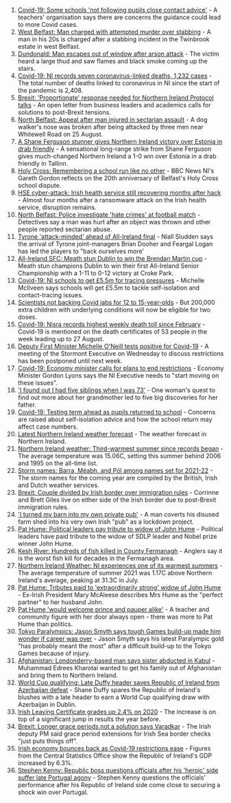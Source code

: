1. [Covid-19: Some schools 'not following pupils close contact advice'](https://www.bbc.co.uk/news/uk-northern-ireland-58457095?at_medium=RSS&at_campaign=KARANGA) - A teachers' organisation says there are concerns the guidance could lead to more Covid cases.
2. [West Belfast: Man charged with attempted murder over stabbing](https://www.bbc.co.uk/news/uk-northern-ireland-58454281?at_medium=RSS&at_campaign=KARANGA) - A man in his 20s is charged after a stabbing incident in the Twinbrook estate in west Belfast.
3. [Dundonald: Man escapes out of window after arson attack](https://www.bbc.co.uk/news/uk-northern-ireland-58455861?at_medium=RSS&at_campaign=KARANGA) - The victim heard a large thud and saw flames and black smoke coming up the stairs.
4. [Covid-19: NI records seven coronavirus-linked deaths, 1,232 cases](https://www.bbc.co.uk/news/uk-northern-ireland-58455860?at_medium=RSS&at_campaign=KARANGA) - The total number of deaths linked to coronavirus in NI since the start of the pandemic is 2,408.
5. [Brexit: 'Proportionate' response needed for Northern Ireland Protocol talks](https://www.bbc.co.uk/news/uk-northern-ireland-58455856?at_medium=RSS&at_campaign=KARANGA) - An open letter from business leaders and academics calls for solutions to post-Brexit tensions.
6. [North Belfast: Appeal after man injured in sectarian assault](https://www.bbc.co.uk/news/uk-northern-ireland-58455862?at_medium=RSS&at_campaign=KARANGA) - A dog walker's nose was broken after being attacked by three men near Whitewell Road on 25 August.
7. [A Shane Ferguson stunner gives Northern Ireland victory over Estonia in drab friendly](https://www.bbc.co.uk/sport/football/58373014?at_medium=RSS&at_campaign=KARANGA) - A sensational long-range strike from Shane Ferguson gives much-changed Northern Ireland a 1-0 win over Estonia in a drab friendly in Tallinn.
8. [Holy Cross: Remembering a school run like no other](https://www.bbc.co.uk/news/uk-northern-ireland-58437288?at_medium=RSS&at_campaign=KARANGA) - BBC News NI's Gareth Gordon reflects on the 20th anniversary of Belfast's Holy Cross school dispute.
9. [HSE cyber-attack: Irish health service still recovering months after hack](https://www.bbc.co.uk/news/world-europe-58413448?at_medium=RSS&at_campaign=KARANGA) - Almost four months after a ransomware attack on the Irish health service, disruption remains.
10. [North Belfast: Police investigate 'hate crimes' at football match](https://www.bbc.co.uk/news/uk-northern-ireland-58447966?at_medium=RSS&at_campaign=KARANGA) - Detectives say a man was hurt after an object was thrown and other people reported sectarian abuse.
11. [Tyrone 'attack-minded' ahead of All-Ireland final](https://www.bbc.co.uk/sport/gaelic-games/58449306?at_medium=RSS&at_campaign=KARANGA) - Niall Sludden says the arrival of Tyrone joint-managers Brian Dooher and Feargal Logan has led the players to "back ourselves more'
12. [All-Ireland SFC: Meath stun Dublin to win the Brendan Martin cup](https://www.bbc.co.uk/sport/gaelic-games/58457796?at_medium=RSS&at_campaign=KARANGA) - Meath stun champions Dublin to win their first All-Ireland Senior Championship with a 1-11 to 0-12 victory at Croke Park.
13. [Covid-19: NI schools to get £5.5m for tracing pressures](https://www.bbc.co.uk/news/uk-northern-ireland-58440326?at_medium=RSS&at_campaign=KARANGA) - Michelle McIlveen says schools will get £5.5m to tackle self-isolation and contact-tracing issues.
14. [Scientists not backing Covid jabs for 12 to 15-year-olds](https://www.bbc.co.uk/news/health-58438669?at_medium=RSS&at_campaign=KARANGA) - But 200,000 extra children with underlying conditions will now be eligible for two doses.
15. [Covid-19: Nisra records highest weekly death toll since February](https://www.bbc.co.uk/news/uk-northern-ireland-58431986?at_medium=RSS&at_campaign=KARANGA) - Covid-19 is mentioned on the death certificates of 53 people in the week leading up to 27 August.
16. [Deputy First Minister Michelle O'Neill tests positive for Covid-19](https://www.bbc.co.uk/news/uk-northern-ireland-58393886?at_medium=RSS&at_campaign=KARANGA) - A meeting of the Stormont Executive on Wednesday to discuss restrictions has been postponed until next week.
17. [Covid-19: Economy minister calls for plans to end restrictions](https://www.bbc.co.uk/news/uk-northern-ireland-58397189?at_medium=RSS&at_campaign=KARANGA) - Economy Minister Gordon Lyons says the NI Executive needs to "start moving on these issues".
18. ['I found out I had five siblings when I was 73'](https://www.bbc.co.uk/news/uk-northern-ireland-58412942?at_medium=RSS&at_campaign=KARANGA) - One woman's quest to find out more about her grandmother led to five big discoveries for her father.
19. [Covid-19: Testing term ahead as pupils returned to school](https://www.bbc.co.uk/news/uk-northern-ireland-58439447?at_medium=RSS&at_campaign=KARANGA) - Concerns are raised about self-isolation advice and how the school return may affect case numbers.
20. [Latest Northern Ireland weather forecast](https://www.bbc.co.uk/news/uk-northern-ireland-26018439?at_medium=RSS&at_campaign=KARANGA) - The weather forecast in Northern Ireland.
21. [Northern Ireland weather: Third-warmest summer since records began](https://www.bbc.co.uk/news/uk-northern-ireland-58414526?at_medium=RSS&at_campaign=KARANGA) - The average temperature was 15.06C, setting this summer behind 2006 and 1995 on the all-time list.
22. [Storm names: Barra, Méabh, and Pól among names set for 2021-22](https://www.bbc.co.uk/news/uk-northern-ireland-58334589?at_medium=RSS&at_campaign=KARANGA) - The storm names for the coming year are compiled by the British, Irish and Dutch weather services.
23. [Brexit: Couple divided by Irish border over immigration rules](https://www.bbc.co.uk/news/uk-northern-ireland-58398853?at_medium=RSS&at_campaign=KARANGA) - Corrinne and Brett Giles live on either side of the Irish border due to post-Brexit immigration rules.
24. ['I turned my barn into my own private pub'](https://www.bbc.co.uk/news/uk-northern-ireland-58436612?at_medium=RSS&at_campaign=KARANGA) - A man coverts his disused farm shed into his very own Irish "pub" as a lockdown project.
25. [Pat Hume: Political leaders pay tribute to widow of John Hume](https://www.bbc.co.uk/news/uk-northern-ireland-58438885?at_medium=RSS&at_campaign=KARANGA) - Political leaders have paid tribute to the widow of SDLP leader and Nobel prize winner John Hume.
26. [Kesh River: Hundreds of fish killed in County Fermanagh](https://www.bbc.co.uk/news/uk-northern-ireland-58429963?at_medium=RSS&at_campaign=KARANGA) - Anglers say it is the worst fish kill for decades in the Fermanagh area.
27. [Northern Ireland Weather: NI experiences one of its warmest summers](https://www.bbc.co.uk/news/uk-northern-ireland-58428677?at_medium=RSS&at_campaign=KARANGA) - The average temperature of summer 2021 was 1.17C above Northern Ireland's average, peaking at 31.3C in July.
28. [Pat Hume: Tributes paid to 'extraordinarily strong' widow of John Hume](https://www.bbc.co.uk/news/uk-northern-ireland-58431982?at_medium=RSS&at_campaign=KARANGA) - Ex-Irish President Mary McAleese describes Mrs Hume as the "perfect partner" to her husband John.
29. [Pat Hume 'would welcome prince and pauper alike'](https://www.bbc.co.uk/news/uk-northern-ireland-58441321?at_medium=RSS&at_campaign=KARANGA) - A teacher and community figure with her door always open - there was more to Pat Hume than politics.
30. [Tokyo Paralympics: Jason Smyth says tough Games build-up made him wonder if career was over](https://www.bbc.co.uk/sport/disability-sport/58433167?at_medium=RSS&at_campaign=KARANGA) - Jason Smyth says his latest Paralympic gold "has probably meant the most" after a difficult build-up to the Tokyo Games because of injury.
31. [Afghanistan: Londonderry-based man says sister abducted in Kabul](https://www.bbc.co.uk/news/uk-northern-ireland-foyle-west-58412944?at_medium=RSS&at_campaign=KARANGA) - Muhammad Edrees Kharotai wanted to get his family out of Afghanistan and bring them to Northern Ireland.
32. [World Cup qualifying: Late Duffy header saves Republic of Ireland from Azerbaijan defeat](https://www.bbc.co.uk/sport/football/58434755?at_medium=RSS&at_campaign=KARANGA) - Shane Duffy spares the Republic of Ireland's blushes with a late header to earn a World Cup qualifying draw with Azerbaijan in Dublin.
33. [Irish Leaving Certificate grades up 2.4% on 2020](https://www.bbc.co.uk/news/world-europe-58439517?at_medium=RSS&at_campaign=KARANGA) - The increase is on top of a significant jump in results the year before.
34. [Brexit: Longer grace periods not a solution says Varadkar](https://www.bbc.co.uk/news/uk-northern-ireland-58422191?at_medium=RSS&at_campaign=KARANGA) - The Irish deputy PM said grace period extensions for Irish Sea border checks "just puts things off".
35. [Irish economy bounces back as Covid-19 restrictions ease](https://www.bbc.co.uk/news/world-europe-58423060?at_medium=RSS&at_campaign=KARANGA) - Figures from the Central Statistics Office show the Republic of Ireland's GDP increased by 6.3%.
36. [Stephen Kenny: Republic boss questions officials after his 'heroic' side suffer late Portugal agony](https://www.bbc.co.uk/sport/football/58416948?at_medium=RSS&at_campaign=KARANGA) - Stephen Kenny questions the officials' performance after his Republic of Ireland side come close to securing a shock win over Portugal.
